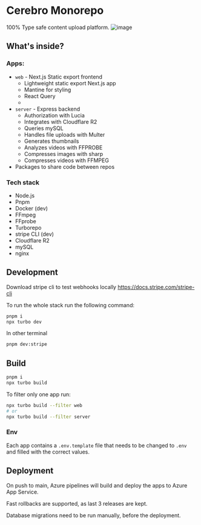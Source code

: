 # Cerebro Monorepo

100% Type safe content upload platform.
![image](https://github.com/Angael/cerebro/assets/21974933/1c5ad4bb-c6ae-4d36-80b9-b26440d2b002)

## What's inside?

### Apps:
- `web` - Next.js Static export frontend
  - Lightweight static export Next.js app
  - Mantine for styling
  - React Query
  - 
- `server` - Express backend
  - Authorization with Lucia
  - Integrates with Cloudflare R2
  - Queries mySQL
  - Handles file uploads with Multer
  - Generates thumbnails
  - Analyzes videos with FFPROBE
  - Compresses images with sharp
  - Compresses videos with FFMPEG
- Packages to share code between repos

### Tech stack

- Node.js
- Pnpm
- Docker (dev)
- FFmpeg
- FFprobe
- Turborepo
- stripe CLI (dev)
- Cloudflare R2
- mySQL
- nginx

## Development

Download stripe cli to test webhooks locally
https://docs.stripe.com/stripe-cli

To run the whole stack run the following command:
```bash
pnpm i
npx turbo dev
```

In other terminal
```bash
pnpm dev:stripe
```


## Build

```bash
pnpm i
npx turbo build
```

To filter only one app run:
```bash
npx turbo build --filter web
# or
npx turbo build --filter server
```

### Env

Each app contains a `.env.template` file that needs to be changed to `.env` and filled with the correct values.

## Deployment

On push to main, Azure pipelines will build and deploy the apps to Azure App Service.

Fast rollbacks are supported, as last 3 releases are kept.

Database migrations need to be run manually, before the deployment.
